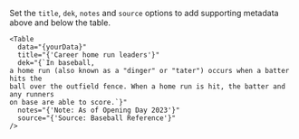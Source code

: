 Set the `title`, `dek`, `notes` and `source` options to add supporting metadata above and below the table.

```svelte
<Table 
  data="{yourData}"
  title="{'Career home run leaders'}"
  dek="{`In baseball,
a home run (also known as a "dinger" or "tater") occurs when a batter hits the
ball over the outfield fence. When a home run is hit, the batter and any runners
on base are able to score.`}" 
  notes="{'Note: As of Opening Day 2023'}"
  source="{'Source: Baseball Reference'}"
/>
```
